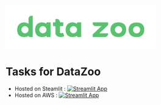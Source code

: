 ![logo](files/logo.png)  

# Tasks for DataZoo
* Hosted on Steamlit : [![Streamlit App](https://static.streamlit.io/badges/streamlit_badge_black_white.svg)](https://share.streamlit.io/mGolos/DataZoo-tasks/master/app.py)
* Hosted on AWS : [![Streamlit App](https://static.streamlit.io/badges/streamlit_badge_black_white.svg)](http://3.138.183.205:8501)
